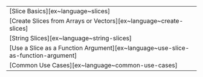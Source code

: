 ||
|--------|
| [Slice Basics][ex~language~slices] |
| [Create Slices from Arrays or Vectors][ex~language~create-slices] | | |
| [String Slices][ex~language~string-slices] | | |
| [Use a Slice as a Function Argument][ex~language~use-slice-as-function-argument] | | |
| [Common Use Cases][ex~language~common-use-cases] | | |
